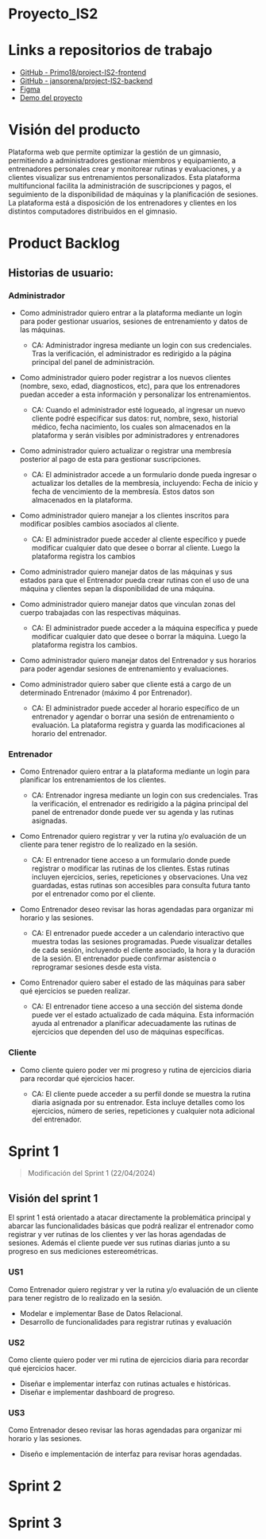 # Proyecto_IS2

# Links a repositorios de trabajo

- [GitHub - Primo18/project-IS2-frontend](https://github.com/Primo18/project-IS2-frontend)
- [GitHub - jansorena/project-IS2-backend](https://github.com/jansorena/project-IS2-backend)
- [Figma](https://www.figma.com/file/hqd7Pbv1qLVgRzGOzsYRqX/12-22-FE1-(Copy)?type=design&node-id=0%3A1&mode=design&t=IfhCDQoqRic3OwGH-1 "https://www.figma.com/file/hqd7Pbv1qLVgRzGOzsYRqX/12-22-FE1-(Copy)?type=design&node-id=0%3A1&mode=design&t=IfhCDQoqRic3OwGH-1")
- [Demo del proyecto](https://project-is2.netlify.app/ "https://project-is2.netlify.app/")

# Visión del producto

Plataforma web que permite optimizar la gestión de un gimnasio, permitiendo a administradores gestionar miembros y equipamiento, a entrenadores personales crear y monitorear rutinas y evaluaciones, y a clientes visualizar sus entrenamientos personalizados. 
Esta plataforma multifuncional facilita la administración de suscripciones y pagos, el seguimiento de la disponibilidad de máquinas y la planificación de sesiones.
La plataforma está a disposición de los entrenadores y clientes en los distintos computadores distribuidos en el gimnasio.

# Product Backlog

## Historias de usuario:

### Administrador

- Como administrador quiero entrar a la plataforma mediante un login para poder gestionar usuarios, sesiones de entrenamiento y datos de las máquinas.
  
  - CA: Administrador ingresa mediante un login con sus credenciales. Tras la verificación, el administrador es redirigido a la página principal del panel de administración.

- Como administrador quiero poder registrar a los nuevos clientes (nombre, sexo, edad, diagnosticos, etc), para que los entrenadores puedan acceder a esta información y personalizar los entrenamientos.
  
  - CA: Cuando el administrador esté logueado, al ingresar un nuevo cliente podré especificar sus datos: rut, nombre, sexo, historial médico, fecha nacimiento, los cuales son almacenados en la plataforma y serán visibles por administradores y entrenadores

- Como administrador quiero actualizar o registrar una membresía posterior al pago de esta para gestionar suscripciones.
  
  - CA: El administrador accede a un formulario donde pueda ingresar o actualizar los detalles de la membresía, incluyendo: Fecha de inicio y fecha de vencimiento de la membresía. Estos datos son almacenados en la plataforma.

- Como administrador quiero manejar a los clientes inscritos para modificar posibles cambios asociados al cliente.
  
  - CA: El administrador puede acceder al cliente específico y puede modificar cualquier dato que desee o borrar al cliente. Luego la plataforma registra los cambios

- Como administrador quiero manejar datos de las máquinas y sus estados para que el Entrenador pueda crear rutinas con el uso de una máquina y clientes sepan la disponibilidad de una máquina.

- Como administrador quiero manejar datos que vinculan zonas del cuerpo trabajadas con las respectivas máquinas.
  
  - CA: El administrador puede acceder a la máquina específica y puede modificar cualquier dato que desee o borrar la máquina. Luego la plataforma registra los cambios.

- Como administrador quiero manejar datos del Entrenador y sus horarios para poder agendar sesiones de entrenamiento y evaluaciones.

- Como administrador quiero saber que cliente está a cargo de un determinado Entrenador (máximo 4 por Entrenador).
  
  - CA: El administrador puede acceder al horario específico de un entrenador y agendar o borrar una sesión de entrenamiento o evaluación. La plataforma registra y guarda las modificaciones al horario del entrenador.

### Entrenador

- Como Entrenador quiero entrar a la plataforma mediante un login para planificar los entrenamientos de los clientes.
  
  - CA: Entrenador ingresa mediante un login con sus credenciales. Tras la verificación, el entrenador es redirigido a la página principal del panel de entrenador donde puede ver su agenda y las rutinas asignadas.

- Como Entrenador quiero registrar y ver la rutina y/o evaluación de un cliente para tener registro de lo realizado en la sesión.
  
  - CA: El entrenador tiene acceso a un formulario donde puede registrar o modificar las rutinas de los clientes. Estas rutinas incluyen ejercicios, series, repeticiones y observaciones. Una vez guardadas, estas rutinas son accesibles para consulta futura tanto por el entrenador como por el cliente.

- Como Entrenador deseo revisar las horas agendadas para organizar mi horario y las sesiones.
  
  - CA: El entrenador puede acceder a un calendario interactivo que muestra todas las sesiones programadas. Puede visualizar detalles de cada sesión, incluyendo el cliente asociado, la hora y la duración de la sesión. El entrenador puede confirmar asistencia o reprogramar sesiones desde esta vista.

- Como Entrenador quiero saber el estado de las máquinas para saber qué ejercicios se pueden realizar.
  
  - CA: El entrenador tiene acceso a una sección del sistema donde puede ver el estado actualizado de cada máquina. Esta información ayuda al entrenador a planificar adecuadamente las rutinas de ejercicios que dependen del uso de máquinas específicas.

### Cliente

- Como cliente quiero poder ver mi progreso y rutina de ejercicios diaria para recordar qué ejercicios hacer.
  
  - CA: El cliente puede acceder a su perfil donde se muestra la rutina diaria asignada por su entrenador. Esta incluye detalles como los ejercicios, número de series, repeticiones y cualquier nota adicional del entrenador.

# Sprint 1

> Modificación del Sprint 1 (22/04/2024)

## Visión del sprint 1

El sprint 1 está orientado a atacar directamente la problemática principal y abarcar las funcionalidades básicas que podrá realizar el entrenador como registrar y ver rutinas de los clientes y ver las horas agendadas de sesiones. Además el cliente puede ver sus rutinas diarias junto a su progreso en sus mediciones estereométricas.

### US1

Como Entrenador quiero registrar y ver la rutina y/o evaluación de un cliente para tener registro de lo realizado en la sesión.

- Modelar e implementar Base de Datos Relacional.
- Desarrollo de funcionalidades para registrar rutinas y evaluación

### US2

Como cliente quiero poder ver mi rutina de ejercicios diaria para recordar qué ejercicios hacer.

- Diseñar e implementar interfaz con rutinas actuales e históricas.
- Diseñar e implementar dashboard de progreso.

### US3

Como Entrenador deseo revisar las horas agendadas para organizar mi horario y las sesiones.

- Diseño e implementación de interfaz para revisar horas agendadas.

# Sprint 2

# Sprint 3
